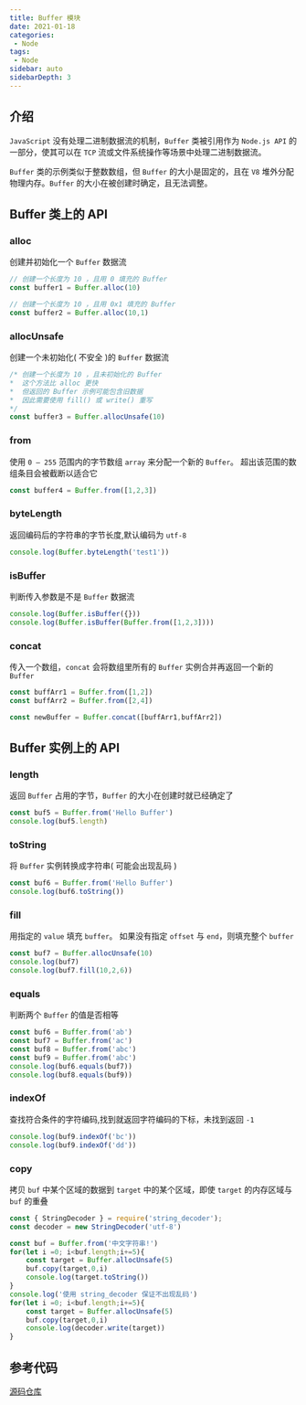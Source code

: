 ```yaml
---
title: Buffer 模块
date: 2021-01-18
categories:
 - Node
tags: 
 - Node
sidebar: auto
sidebarDepth: 3
---
```


## 介绍
`JavaScript` 没有处理二进制数据流的机制，`Buffer` 类被引用作为 `Node.js API` 的一部分，使其可以在 `TCP` 流或文件系统操作等场景中处理二进制数据流。

`Buffer` 类的示例类似于整数数组，但 `Buffer` 的大小是固定的，且在 `V8` 堆外分配物理内存。`Buffer` 的大小在被创建时确定，且无法调整。



## Buffer 类上的 API

### alloc
创建并初始化一个 `Buffer` 数据流
```javascript
// 创建一个长度为 10 ，且用 0 填充的 Buffer
const buffer1 = Buffer.alloc(10)

// 创建一个长度为 10 ，且用 0x1 填充的 Buffer
const buffer2 = Buffer.alloc(10,1)
```


### allocUnsafe
创建一个未初始化( 不安全 )的 `Buffer` 数据流
```javascript
/* 创建一个长度为 10 ，且未初始化的 Buffer
*  这个方法比 alloc 更快
*  但返回的 Buffer 示例可能包含旧数据
*  因此需要使用 fill() 或 write() 重写
*/
const buffer3 = Buffer.allocUnsafe(10)
```


### from
使用 `0 – 255` 范围内的字节数组 `array` 来分配一个新的 `Buffer`。 超出该范围的数组条目会被截断以适合它 
```javascript
const buffer4 = Buffer.from([1,2,3])
```

### byteLength
返回编码后的字符串的字节长度,默认编码为 `utf-8`
```javascript
console.log(Buffer.byteLength('test1'))
```

### isBuffer
判断传入参数是不是 `Buffer` 数据流
```javascript
console.log(Buffer.isBuffer({}))
console.log(Buffer.isBuffer(Buffer.from([1,2,3])))
```

### concat
传入一个数组，`concat` 会将数组里所有的 `Buffer` 实例合并再返回一个新的 `Buffer`
```javascript
const buffArr1 = Buffer.from([1,2])
const buffArr2 = Buffer.from([2,4])

const newBuffer = Buffer.concat([buffArr1,buffArr2])

```



## Buffer 实例上的 API

### length
返回 `Buffer` 占用的字节，`Buffer` 的大小在创建时就已经确定了
```javascript
const buf5 = Buffer.from('Hello Buffer')
console.log(buf5.length)
```

### toString
将 `Buffer` 实例转换成字符串( 可能会出现乱码 )
```javascript
const buf6 = Buffer.from('Hello Buffer')
console.log(buf6.toString())
```

### fill
用指定的 `value` 填充 `buffer`。 如果没有指定 `offset` 与 `end`，则填充整个 `buffer` 
```javascript
const buf7 = Buffer.allocUnsafe(10)
console.log(buf7)
console.log(buf7.fill(10,2,6))
```

### equals
判断两个 `Buffer` 的值是否相等
```javascript
const buf6 = Buffer.from('ab')
const buf7 = Buffer.from('ac')
const buf8 = Buffer.from('abc')
const buf9 = Buffer.from('abc')
console.log(buf6.equals(buf7))
console.log(buf8.equals(buf9))
```

### indexOf
查找符合条件的字符编码,找到就返回字符编码的下标，未找到返回 `-1`
```javascript
console.log(buf9.indexOf('bc'))
console.log(buf9.indexOf('dd'))
```

### copy
拷贝 `buf` 中某个区域的数据到 `target` 中的某个区域，即使 `target` 的内存区域与 `buf` 的重叠
```javascript
const { StringDecoder } = require('string_decoder');
const decoder = new StringDecoder('utf-8')

const buf = Buffer.from('中文字符串!')
for(let i =0; i<buf.length;i+=5){
    const target = Buffer.allocUnsafe(5)
    buf.copy(target,0,i)
    console.log(target.toString())
}
console.log('使用 string_decoder 保证不出现乱码')
for(let i =0; i<buf.length;i+=5){
    const target = Buffer.allocUnsafe(5)
    buf.copy(target,0,i)
    console.log(decoder.write(target))
}
```
## 参考代码
[源码仓库](https://github.com/huage404/node_note/tree/master/src) 
